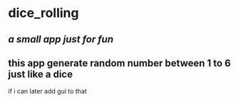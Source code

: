# dice_rolling
*a small app just for fun*
------------------------
**this app  generate random number between 1 to 6 just like a dice**
---------
if i can later add gui to that
